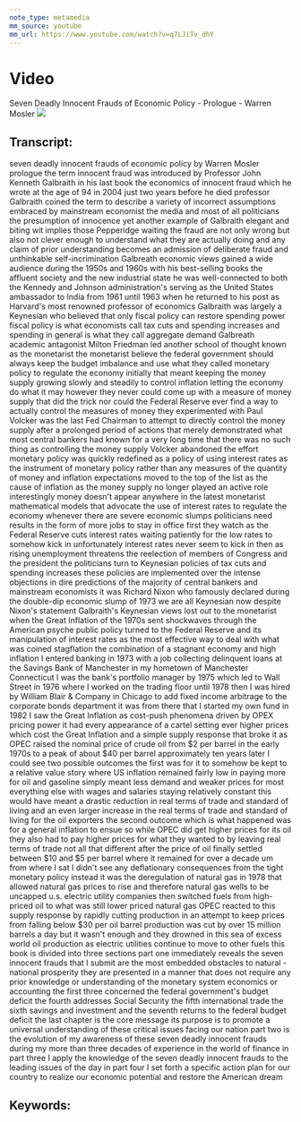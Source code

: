 ```yaml
---
note_type: metamedia
mm_source: youtube
mm_url: https://www.youtube.com/watch?v=q7LJiTv_dhY
---
```


# Video
Seven Deadly Innocent Frauds of Economic Policy - Prologue - Warren Mosler
![](https://www.youtube.com/watch?v=q7LJiTv_dhY)

## Transcript:
seven deadly innocent frauds of economic
policy by Warren Mosler prologue the
term innocent fraud was introduced by
Professor John Kenneth Galbraith in his
last book the economics of innocent
fraud which he wrote at the age of 94 in
2004 just two years before he died
professor Galbraith coined the term to
describe a variety of incorrect
assumptions embraced by mainstream
economist the media and most of all
politicians the presumption of innocence
yet another example of Galbraith
elegant and biting wit implies those
Pepperidge waiting the fraud are not
only wrong but also not clever enough to
understand what they are actually doing
and any claim of prior understanding
becomes an admission of deliberate fraud
and unthinkable self-incrimination
Galbreath
economic views gained a wide audience
during the 1950s and 1960s with his
best-selling books the affluent society
and the new industrial state he was
well-connected to both the Kennedy and
Johnson administration's serving as the
United States ambassador to India from
1961 until 1963 when he returned to his
post as Harvard's most renowned
professor of economics Galbraith was
largely a Keynesian who believed that
only fiscal policy can restore spending
power fiscal policy is what economists
call tax cuts and spending increases and
spending in general is what they call
aggregate demand Galbreath
academic antagonist Milton Friedman led
another school of thought known as the
monetarist
the monetarist believe the federal
government should always keep the budget
imbalance and use what they called
monetary policy to regulate the economy
initially that meant keeping the money
supply growing slowly and steadily to
control inflation
letting the economy do what it may
however they never could come up with a
measure of money supply that did the
trick
nor could the Federal Reserve ever find
a way to actually control the measures
of money they experimented with Paul
Volcker was the last Fed Chairman to
attempt to directly control the money
supply after a prolonged period of
actions that merely demonstrated what
most central bankers had known for a
very long time that there was no such
thing as controlling the money supply
Volcker abandoned the effort monetary
policy was quickly redefined as a policy
of using interest rates as the
instrument of monetary policy rather
than any measures of the quantity of
money and inflation expectations moved
to the top of the list as the cause of
inflation as the money supply no longer
played an active role interestingly
money doesn't appear anywhere in the
latest monetarist mathematical models
that advocate the use of interest rates
to regulate the economy whenever there
are severe economic slumps politicians
need results in the form of more jobs to
stay in office first they watch as the
Federal Reserve cuts interest rates
waiting patiently for the low rates to
somehow kick in unfortunately interest
rates never seem to kick in then as
rising unemployment threatens the
reelection of members of Congress and
the president the politicians turn to
Keynesian policies of tax cuts and
spending increases these policies are
implemented over the intense objections
in dire predictions of the majority of
central bankers and mainstream
economists it was Richard Nixon who
famously declared during the double-dip
economic slump of 1973 we are all
Keynesian now despite Nixon's statement
Galbraith's Keynesian views lost out to
the monetarist when the Great Inflation
of the 1970s sent shockwaves through the
American psyche public policy turned to
the Federal Reserve and its manipulation
of interest rates as the most effective
way to deal with what was coined
stagflation the combination of a
stagnant economy and high inflation
I entered banking in 1973 with a job
collecting delinquent loans at the
Savings Bank of Manchester in my
hometown of Manchester Connecticut I was
the bank's portfolio manager by 1975
which led to Wall Street in 1976 where I
worked on the trading floor until 1978
then I was hired by William Blair &
Company in Chicago to add fixed income
arbitrage to the corporate bonds
department it was from there that I
started my own fund in 1982 I saw the
Great Inflation as cost-push phenomena
driven by OPEX pricing power it had
every appearance of a cartel setting
ever higher prices which cost the Great
Inflation and a simple supply response
that broke it as OPEC raised the nominal
price of crude oil from $2 per barrel in
the early 1970s to a peak of about $40
per barrel approximately ten years later
I could see two possible outcomes the
first was for it to somehow be kept to a
relative value story where US inflation
remained fairly low in paying more for
oil and gasoline simply meant less
demand and weaker prices for most
everything else with wages and salaries
staying relatively constant this would
have meant a drastic reduction in real
terms of trade and standard of living
and an even larger increase in the real
terms of trade and standard of living
for the oil exporters the second outcome
which is what happened was for a general
inflation to ensue
so while OPEC did get higher prices for
its oil they also had to pay higher
prices for what they wanted to by
leaving real terms of trade not
all that different after the price of
oil finally settled between $10 and $5
per barrel where it remained for over a
decade um from where I sat I didn't see
any deflationary consequences from the
tight monetary policy instead it was the
deregulation of natural gas in 1978 that
allowed natural gas prices to rise and
therefore natural gas wells to be
uncapped u.s. electric utility companies
then switched fuels from high-priced oil
to what was still lower priced natural
gas
OPEC reacted to this supply response by
rapidly cutting production in an attempt
to keep prices from falling below $30
per oil barrel production was cut by
over 15 million barrels a day but it
wasn't enough and they drowned in this
sea of excess world oil production as
electric utilities continue to move to
other fuels this book is divided into
three sections part one immediately
reveals the seven innocent frauds that I
submit are the most embedded obstacles
to natural - national prosperity they
are presented in a manner that does not
require any prior knowledge or
understanding of the monetary system
economics or accounting the first three
concerned the federal government's
budget deficit the fourth addresses
Social Security the fifth international
trade the sixth savings and investment
and the seventh returns to the federal
budget deficit the last chapter is the
core message its purpose is to promote a
universal understanding of these
critical issues facing our nation part
two is the evolution of my awareness of
these seven deadly innocent frauds
during my more than three decades of
experience in the world of finance in
part three I apply the knowledge of the
seven deadly innocent frauds to the
leading issues of the day
in part four I set forth a specific
action plan for our country to realize
our economic potential and restore the
American dream


## Keywords:
